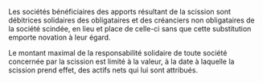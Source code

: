 Les sociétés bénéficiaires des apports résultant de la scission sont débitrices solidaires des obligataires et des créanciers non obligataires de la société scindée, en lieu et place de celle-ci sans que cette substitution emporte novation à leur égard.

Le montant maximal de la responsabilité solidaire de toute société concernée par la scission est limité à la valeur, à la date à laquelle la scission prend effet, des actifs nets qui lui sont attribués.
